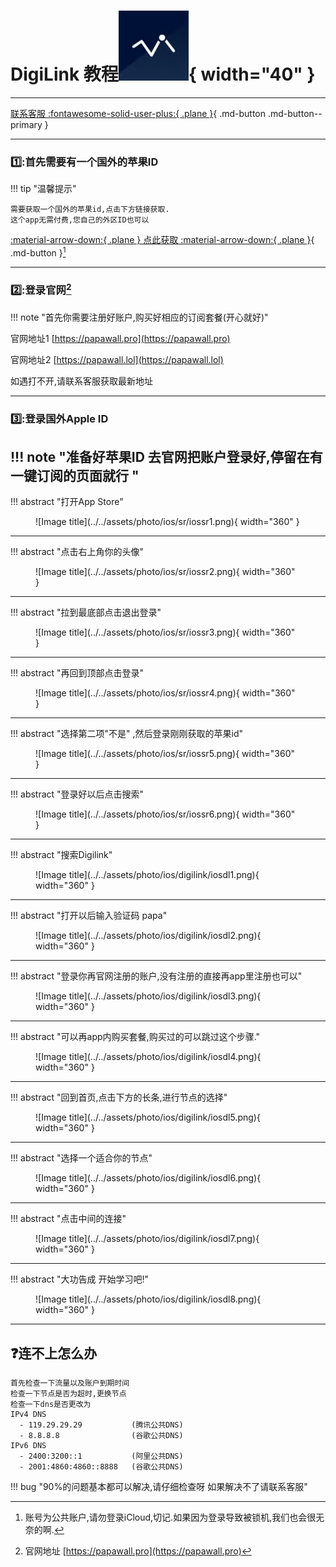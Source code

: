 # DigiLink 教程![Image title](../../assets/photo/win/digilink/digilinklogo.png){ width="40" }
---

[联系客服 :fontawesome-solid-user-plus:{ .plane }](../../chat.html){ .md-button .md-button--primary }

---

### 1️⃣:首先需要有一个国外的苹果ID
!!! tip "温馨提示"
    
    需要获取一个国外的苹果id,点击下方链接获取.
    这个app无需付费,您自己的外区ID也可以
    
[:material-arrow-down:{ .plane } 点此获取 :material-arrow-down:{ .plane }](https://shop.papawall.cc/buy/1){ .md-button }[^1] 

---

### 2️⃣:登录官网[^2] 

!!! note "首先你需要注册好账户,购买好相应的订阅套餐(开心就好)"

官网地址1 [https://papawall.pro](https://papawall.pro)

官网地址2 [https://papawall.lol](https://papawall.lol)

如遇打不开,请联系客服获取最新地址
    
---

### 3️⃣:登录国外Apple ID
!!! note "准备好苹果ID 去官网把账户登录好,停留在有一键订阅的页面就行 "
---
!!! abstract "打开App Store"
<figure markdown="span">
![Image title](../../assets/photo/ios/sr/iossr1.png){ width="360" }
</figure>

---

!!! abstract "点击右上角你的头像"
<figure markdown="span">
![Image title](../../assets/photo/ios/sr/iossr2.png){ width="360" }
</figure>

---

!!! abstract "拉到最底部点击退出登录"
<figure markdown="span">
![Image title](../../assets/photo/ios/sr/iossr3.png){ width="360" }
</figure>

---

!!! abstract "再回到顶部点击登录"
<figure markdown="span">
![Image title](../../assets/photo/ios/sr/iossr4.png){ width="360" }
</figure>

---

!!! abstract "选择第二项"不是" ,然后登录刚刚获取的苹果id"
<figure markdown="span">
![Image title](../../assets/photo/ios/sr/iossr5.png){ width="360" }
</figure>

---

!!! abstract "登录好以后点击搜索"
<figure markdown="span">
![Image title](../../assets/photo/ios/sr/iossr6.png){ width="360" }
</figure>

---

!!! abstract "搜索Digilink"
<figure markdown="span">
![Image title](../../assets/photo/ios/digilink/iosdl1.png){ width="360" }
</figure>

---

!!! abstract "打开以后输入验证码 papa"
<figure markdown="span">
![Image title](../../assets/photo/ios/digilink/iosdl2.png){ width="360" }
</figure>

---

!!! abstract "登录你再官网注册的账户,没有注册的直接再app里注册也可以"
<figure markdown="span">
![Image title](../../assets/photo/ios/digilink/iosdl3.png){ width="360" }
</figure>

---

!!! abstract "可以再app内购买套餐,购买过的可以跳过这个步骤."
<figure markdown="span">
![Image title](../../assets/photo/ios/digilink/iosdl4.png){ width="360" }
</figure>

---

!!! abstract "回到首页,点击下方的长条,进行节点的选择"
<figure markdown="span">
![Image title](../../assets/photo/ios/digilink/iosdl5.png){ width="360" }
</figure>

---

!!! abstract "选择一个适合你的节点"
<figure markdown="span">
![Image title](../../assets/photo/ios/digilink/iosdl6.png){ width="360" }
</figure>

---

!!! abstract "点击中间的连接"
<figure markdown="span">
![Image title](../../assets/photo/ios/digilink/iosdl7.png){ width="360" }
</figure>

---

!!! abstract "大功告成 开始学习吧!"
<figure markdown="span">
![Image title](../../assets/photo/ios/digilink/iosdl8.png){ width="360" }
</figure>

---


## ❓连不上怎么办
    首先检查一下流量以及账户到期时间
    检查一下节点是否为超时,更换节点
    检查一下dns是否更改为
    IPv4 DNS
      - 119.29.29.29           (腾讯公共DNS)
      - 8.8.8.8                (谷歌公共DNS)
    IPv6 DNS
      - 2400:3200::1           (阿里公共DNS)
      - 2001:4860:4860::8888   (谷歌公共DNS)
!!! bug "90%的问题基本都可以解决,请仔细检查呀 如果解决不了请联系客服"


[^1]: 账号为公共账户,请勿登录iCloud,切记.如果因为登录导致被锁机,我们也会很无奈的啊.
[^2]: 官网地址 [https://papawall.pro](https://papawall.pro)